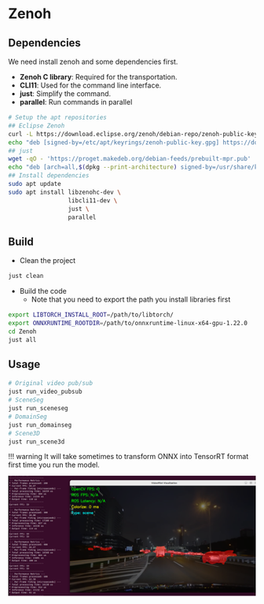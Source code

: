 # Zenoh

## Dependencies

We need install zenoh and some dependencies first.

* **Zenoh C library**: Required for the transportation.
* **CLI11**: Used for the command line interface.
* **just**: Simplify the command.
* **parallel**: Run commands in parallel

```bash
# Setup the apt repositories
## Eclipse Zenoh
curl -L https://download.eclipse.org/zenoh/debian-repo/zenoh-public-key | sudo gpg --dearmor --yes --output /etc/apt/keyrings/zenoh-public-key.gpg
echo "deb [signed-by=/etc/apt/keyrings/zenoh-public-key.gpg] https://download.eclipse.org/zenoh/debian-repo/ /" | sudo tee /etc/apt/sources.list.d/zenoh.list > /dev/null
## just
wget -qO - 'https://proget.makedeb.org/debian-feeds/prebuilt-mpr.pub' | gpg --dearmor | sudo tee /usr/share/keyrings/prebuilt-mpr-archive-keyring.gpg 1> /dev/null
echo "deb [arch=all,$(dpkg --print-architecture) signed-by=/usr/share/keyrings/prebuilt-mpr-archive-keyring.gpg] https://proget.makedeb.org prebuilt-mpr $(lsb_release -cs)" | sudo tee /etc/apt/sources.list.d/prebuilt-mpr.list
## Install dependencies
sudo apt update
sudo apt install libzenohc-dev \
                 libcli11-dev \
                 just \
                 parallel
```

## Build

* Clean the project

```bash
just clean
```

* Build the code
    * Note that you need to export the path you install libraries first

```bash
export LIBTORCH_INSTALL_ROOT=/path/to/libtorch/
export ONNXRUNTIME_ROOTDIR=/path/to/onnxruntime-linux-x64-gpu-1.22.0
cd Zenoh
just all
```

## Usage

```bash
# Original video pub/sub
just run_video_pubsub
# SceneSeg
just run_sceneseg
# DomainSeg
just run_domainseg
# Scene3D
just run_scene3d
```

!!! warning
    It will take sometimes to transform ONNX into TensorRT format first time you run the model.

![](../images/SceneSeg_Zenoh.png)
